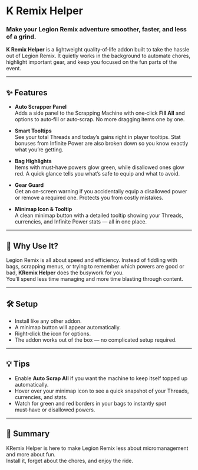 # K Remix Helper

### Make your Legion Remix adventure smoother, faster, and less of a grind.

**K Remix Helper** is a lightweight quality‑of‑life addon built to take the hassle out of Legion Remix. It quietly works in the background to automate chores, highlight important gear, and keep you focused on the fun parts of the event.

---

## ✨ Features

- **Auto Scrapper Panel**  
  Adds a side panel to the Scrapping Machine with one‑click **Fill All** and options to auto‑fill or auto‑scrap. No more dragging items one by one.

- **Smart Tooltips**  
  See your total Threads and today’s gains right in player tooltips. Stat bonuses from Infinite Power are also broken down so you know exactly what you’re getting.

- **Bag Highlights**  
  Items with must‑have powers glow green, while disallowed ones glow red. A quick glance tells you what’s safe to equip and what to avoid.

- **Gear Guard**  
  Get an on‑screen warning if you accidentally equip a disallowed power or remove a required one. Protects you from costly mistakes.

- **Minimap Icon & Tooltip**  
  A clean minimap button with a detailed tooltip showing your Threads, currencies, and Infinite Power stats — all in one place.

---

## 🎯 Why Use It?

Legion Remix is all about speed and efficiency. Instead of fiddling with bags, scrapping menus, or trying to remember which powers are good or bad, **KRemix Helper** does the busywork for you.  
You’ll spend less time managing and more time blasting through content.

---

## 🛠️ Setup

- Install like any other addon.  
- A minimap button will appear automatically.  
- Right‑click the icon for options.  
- The addon works out of the box — no complicated setup required.

---

## 💡 Tips

- Enable **Auto Scrap All** if you want the machine to keep itself topped up automatically.  
- Hover over your minimap icon to see a quick snapshot of your Threads, currencies, and stats.  
- Watch for green and red borders in your bags to instantly spot must‑have or disallowed powers.

---

## 📌 Summary

KRemix Helper is here to make Legion Remix less about micromanagement and more about fun.  
Install it, forget about the chores, and enjoy the ride.
